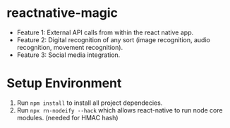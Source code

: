 # reactnative-magic

 - Feature 1: External API calls from within the react native app.
 - Feature 2: Digital recognition of any sort (image recognition, audio recognition, movement recognition).
 - Feature 3: Social media integration.

# Setup Environment

1. Run `npm install` to install all project dependecies.  
2. Run `npx rn-nodeify --hack` which allows react-native to run node core modules. (needed for HMAC hash)